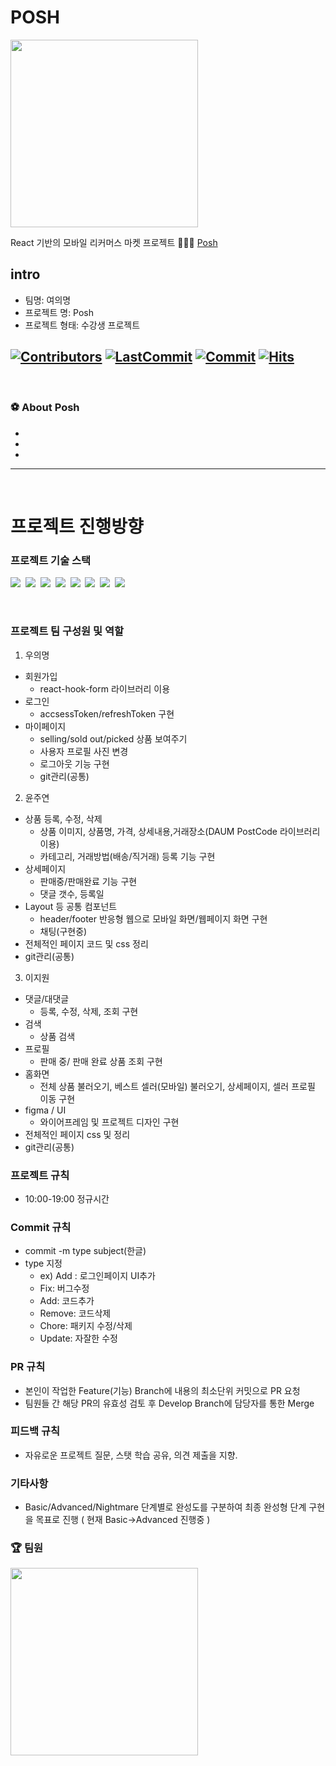 # POSH 
<img src="https://www.notion.so/image/https%3A%2F%2Fs3-us-west-2.amazonaws.com%2Fsecure.notion-static.com%2F7d66ebcf-9a1d-4498-a425-85cb4cc4f79c%2FGroup_3.svg?table=block&id=1b86f2ca-6341-4ac3-b604-40e77f347ea9&spaceId=904e7e31-d462-4174-b82a-8639b329f672&userId=e071d0ba-423f-4711-80b4-de53a796a7c0&cache=v2" width="300" height="300">

React 기반의 모바일 리커머스 마켓 프로젝트 👩🏻‍💻 [Posh](https://www.notion.so/1b86f2ca63414ac3b60440e77f347ea9)

## intro

  - 팀명: 여의명
  - 프로젝트 명: Posh
  - 프로젝트 형태: 수강생 프로젝트

[![Contributors](https://img.shields.io/github/contributors-anon/Project-POSH/POSH)](https://github.com/Project-POSH/POSH)
[![LastCommit](https://img.shields.io/github/last-commit/Project-POSH/POSH)](https://github.com/Project-POSH/POSH)
[![Commit](https://img.shields.io/github/commit-activity/w/Project-POSH/POSH)](https://github.com/Project-POSH/POSH)
[![Hits](https://hits.seeyoufarm.com/api/count/incr/badge.svg?url=https%3A%2F%2Fgithub.com%2FTeamPOSH/POSH&count_bg=%23FF8500&title_bg=%23555555&icon=&icon_color=%23E7E7E7&title=hits&edge_flat=false)](https://github.com/Project-POSH/POSH)
---

<br/>


### ⚽️ About Posh


- 
- 
- 

---

<br/>

# 프로젝트 진행방향

### 프로젝트 기술 스택 
<p align="left">
  <img src="https://img.shields.io/badge/HTML-E34F26?style=flat-square&logo=HTML5&logoColor=white"/></a>&nbsp  
  <img src="https://img.shields.io/badge/CSS-1572B6?style=flat-square&logo=css3&logoColor=white"/></a>&nbsp  
  <img src="https://img.shields.io/badge/Javascript-ffb13b?style=flat-square&logo=javascript&logoColor=white"/></a>&nbsp 
  <img src="https://img.shields.io/badge/Typescript-3178c6?style=flat-square&logo=Typescript&logoColor=white"/></a>&nbsp 
  <img src="https://img.shields.io/badge/React-61dafb?style=flat-square&logo=React&logoColor=white"/></a>&nbsp 
  <img src="http://img.shields.io/badge/-Next-000000?style=flat-square&logo=Next.js&logoColor=white"/></a>&nbsp 
  <img src="https://img.shields.io/badge/Firebase-FFCA28?style=flat-square&logo=Firebase&logoColor=black"/></a>&nbsp
  <img src="https://img.shields.io/badge/Git-F05032?style=flat-square&logo=Git&logoColor=white"/></a>&nbsp
</p>
<br />

### 프로젝트 팀 구성원 및 역할

1. 우의명  
  - 회원가입
    - react-hook-form 라이브러리 이용
  - 로그인
    - accsessToken/refreshToken 구현 
  - 마이페이지
    - selling/sold out/picked 상품 보여주기
    - 사용자 프로필 사진 변경
    - 로그아웃 기능 구현
    - git관리(공통)
2. 윤주연 
  - 상품 등록, 수정, 삭제 
    - 상품 이미지, 상품명, 가격, 상세내용,거래장소(DAUM PostCode 라이브러리 이용)
    - 카테고리, 거래방법(배송/직거래) 등록 기능 구현 
  - 상세페이지
    - 판매중/판매완료 기능 구현
    - 댓글 갯수, 등록일 
  - Layout 등 공통 컴포넌트
    - header/footer 반응형 웹으로 모바일 화면/웹페이지 화면 구현 
    - 채팅(구현중)
  - 전체적인 페이지 코드 및 css 정리  
  - git관리(공통)
3. 이지원 
  - 댓글/대댓글
    - 등록, 수정, 삭제, 조회 구현 
  - 검색
    - 상품 검색  
  - 프로필 
    - 판매 중/ 판매 완료 상품 조회 구현
  - 홈화면
    - 전체 상품 불러오기, 베스트 셀러(모바일) 불러오기, 상세페이지, 셀러 프로필 이동 구현 
  - figma / UI 
    - 와이어프레임 및 프로젝트 디자인 구현
  - 전체적인 페이지 css 및  정리  
  - git관리(공통)


### 프로젝트 규칙

- 10:00-19:00 정규시간

### Commit 규칙

- commit -m type subject(한글)
- type 지정 
    - ex) Add : 로그인페이지 UI추가
    - Fix: 버그수정
    - Add: 코드추가
    - Remove: 코드삭제
    - Chore: 패키지 수정/삭제
    - Update: 자잘한 수정 

### PR 규칙

- 본인이 작업한 Feature(기능) Branch에  내용의 최소단위 커밋으로 PR 요청
- 팀원들 간 해당 PR의 유효성 검토 후 Develop Branch에 담당자를 통한 Merge

### 피드백 규칙

- 자유로운 프로젝트 질문, 스탯 학습 공유, 의견 제출을 지향.

### 기타사항
- Basic/Advanced/Nightmare 단계별로 완성도를 구분하여 최종 완성형 단계 구현을 목표로 진행 ( 현재 Basic->Advanced 진행중 )

### 🏆 팀원
<img src="https://user-images.githubusercontent.com/93869522/142384957-3699c08f-5fe4-48df-b332-adc7affbec55.jpg" width="300" height="300"> 
